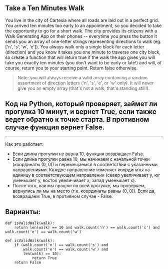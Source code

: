## Take a Ten Minutes Walk

You live in the city of Cartesia where all roads are laid out in a perfect grid. You arrived ten minutes too early to an appointment, so you decided to take the opportunity to go for a short walk. The city provides its citizens with a Walk Generating App on their phones -- everytime you press the button it sends you an array of one-letter strings representing directions to walk (eg. ['n', 's', 'w', 'e']). You always walk only a single block for each letter (direction) and you know it takes you one minute to traverse one city block, so create a function that will return true if the walk the app gives you will take you exactly ten minutes (you don't want to be early or late!) and will, of course, return you to your starting point. Return false otherwise.

> Note: you will always receive a valid array containing a random assortment of direction letters ('n', 's', 'e', or 'w' only). It will never give you an empty array (that's not a walk, that's standing still!).

## Код на Python, который проверяет, займет ли прогулка 10 минут, и вернет True, если также ведет обратно к точке старта. В противном случае функция вернет False.

---

Как это работает:

- Если длина прогулки не равна 10, функция возвращает False.
- Если длина прогулки равна 10, мы начинаем с начальной точки (координаты (0, 0)) и перемещаемся в соответствии с указанными направлениями. Каждое направление изменяет координаты на единицу в соответствующем направлении (север увеличивает y, юг уменьшает y, восток увеличивает x, запад уменьшает x).
- После того, как мы прошли по всей прогулке, мы проверяем, вернулись ли мы на место (т.е. координаты равны (0, 0)). Если да, возвращаем True, в противном случае - False.

## Варианты:

```
def isValidWalk(walk):
    return len(walk) == 10 and walk.count('n') == walk.count('s') and walk.count('e') == walk.count('w')
```

```
def isValidWalk(walk):
    if (walk.count('n') == walk.count('s') and
        walk.count('e') == walk.count('w') and
        len(walk) == 10):
            return True
    return False
```
